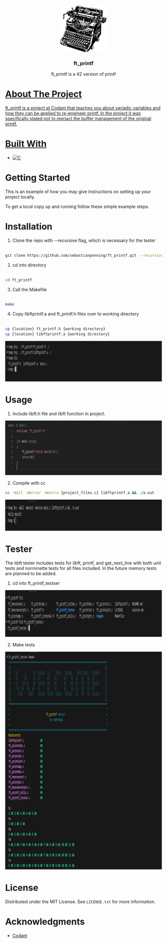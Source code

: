 <!-- PROJECT LOGO -->

<br />
<div align="center">
  <a href="https://github.com/sebastianpenning/ft_printf">
    <img src="resources/images/logo.png" alt="Logo" width="150" height="150">
  </a>

  <h3 align="center">ft_printf</h3>

  <p align="center">
    ft_printf is a 42 version of printf
    <br />
    <a href="https://github.com/sebastianpenning/ft_printf">
  </p>
</div>



<!-- ABOUT THE PROJECT -->

# About The Project

  
ft_printf is a project at Codam that teaches you about variadic variables and how they can be applied to re-engineer printf. In the project it was specifically stated not to reenact the buffer management of the original printf.



# Built With

* [![C][C]][C-url]

<!-- GETTING STARTED -->

# Getting Started


This is an example of how you may give instructions on setting up your project locally.

To get a local copy up and running follow these simple example steps.


# Installation
1. Clone the repo with --recursive flag, which is necessary for the tester


```sh

git clone https://github.com/sebastianpenning/ft_printf.git --recursive

```
2. cd into directory

```sh

cd ft_printf

```


3. Call the Makefile 

```sh

make

```

4. Copy libftprintf.a and ft_printf.h files over to working directory

```sh

cp {location} ft_printf.h {working directory}
cp {location} libftprintf.a {working directory}

```

<a href="https://github.com/sebastianpenning/ft_printf">
  <img src="resources/images/cpy_files.png" alt="cpy_files" width="1100" height="130">
</a>

<!-- USAGE EXAMPLES -->

# Usage

1. Include libft.h file and libft function in project.

<a href="https://github.com/sebastianpenning/ft_printf">
  <img src="resources/images/include_files.png" alt="include_files" width="800" height="175">
</a>


2. Compile with cc

```sh
cc -Wall -Werror -Wextra {project_files.c} libftprintf.a && ./a.out
```

<a href="https://github.com/sebastianpenning/ft_printf">
  <img src="resources/images/compile_printf.png" alt="compile_printf" width="1100" height="100">
</a>


# Tester

The libft tester includes tests for libft, printf, and get_next_line with both unit tests and norminette
tests for all files included. In the future memory tests are planned to be added.

1. cd into ft_printf_testser

<a href="https://github.com/sebastianpenning/libft">
  <img src="resources/images/tester_1.png" alt="tester_1" width="900" height="150">
</a>

2. Make tests

<a href="https://github.com/sebastianpenning/libft">
  <img src="resources/images/tester_2.png" alt="tester_2" width="900" height="700">
</a>


<!-- LICENSE -->

# License

Distributed under the MIT License. See `LICENSE.txt` for more information.


<!-- ACKNOWLEDGMENTS -->

# Acknowledgments

* [Codam](https://www.codam.nl/about-codam) 


<!-- MARKDOWN LINKS & resources/IMAGES -->


[license-url]: https://github.com/sebastianpenning/ft_printf/blob/main/LICENSE

[C]:https://img.shields.io/badge/-c-black?logo=c&style=social

[C-url]: https://www.learn-c.org/
  

